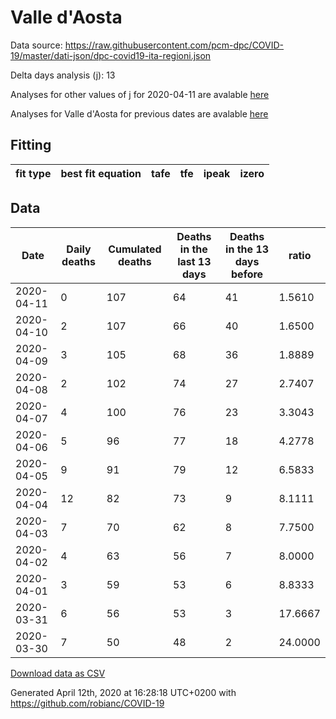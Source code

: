 # Valle d'Aosta

Data source: https://raw.githubusercontent.com/pcm-dpc/COVID-19/master/dati-json/dpc-covid19-ita-regioni.json

Delta days analysis (j): 13

Analyses for other values of j for 2020-04-11 are avalable [here](../README.md)

Analyses for Valle d'Aosta for previous dates are avalable [here](../../README.md)

## Fitting 
|fit type|best fit equation|tafe|tfe|ipeak|izero|
|-------|-----|--------|------|---|---|

## Data
|Date|Daily deaths|Cumulated deaths|Deaths in the last 13 days|Deaths in the 13 days before|ratio|
|----|----------|-----------|-------|--------------------|-----|
|2020-04-11|0|107|64|41|1.5610|
|2020-04-10|2|107|66|40|1.6500|
|2020-04-09|3|105|68|36|1.8889|
|2020-04-08|2|102|74|27|2.7407|
|2020-04-07|4|100|76|23|3.3043|
|2020-04-06|5|96|77|18|4.2778|
|2020-04-05|9|91|79|12|6.5833|
|2020-04-04|12|82|73|9|8.1111|
|2020-04-03|7|70|62|8|7.7500|
|2020-04-02|4|63|56|7|8.0000|
|2020-04-01|3|59|53|6|8.8333|
|2020-03-31|6|56|53|3|17.6667|
|2020-03-30|7|50|48|2|24.0000|

[Download data as CSV](COVID-19_valle_d'aosta_j13_2020-04-11.csv)

Generated April 12th, 2020 at 16:28:18 UTC+0200 with https://github.com/robianc/COVID-19
